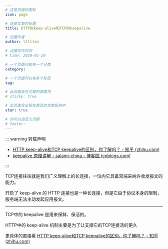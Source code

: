 ```yaml
---
# 这是页面的图标
icon: page

# 这是文章的标题
title: HTTP的keep-alive和TCP的keepalive

# 设置作者
author: lllllan

# 设置写作时间
# time: 2020-01-20

# 一个页面只能有一个分类
category: 

# 一个页面可以有多个标签
tag:

# 此页面会在文章列表置顶
# sticky: true

# 此页面会出现在首页的文章板块中
star: true

# 你可以自定义页脚
# footer: 
---
```




::: warning 转载声明

- [HTTP keep-alive和TCP keepalive的区别，你了解吗？ - 知乎 (zhihu.com)](https://zhuanlan.zhihu.com/p/224595048)
- [keepalive 原理讲解 - salami-china - 博客园 (cnblogs.com)](https://www.cnblogs.com/wangjq19920210/p/8440824.html)

:::



TCP连接往往就是我们广义理解上的长连接，一位内它具备双端来纳许收发报文的能力。

开启了 keep-alive 的 HTTP 连接也是一种长连接，但是它由于协议本身的限制，服务端无法主动发起应用报文。

----



TCP中的 keepalive 是用来保鲜、保活的。

HTTP中的 keep-alive 机制主要是为了让支撑它的TCP连接活的更久



更具体的直接看 [HTTP keep-alive和TCP keepalive的区别，你了解吗？ - 知乎 (zhihu.com)](https://zhuanlan.zhihu.com/p/224595048)

